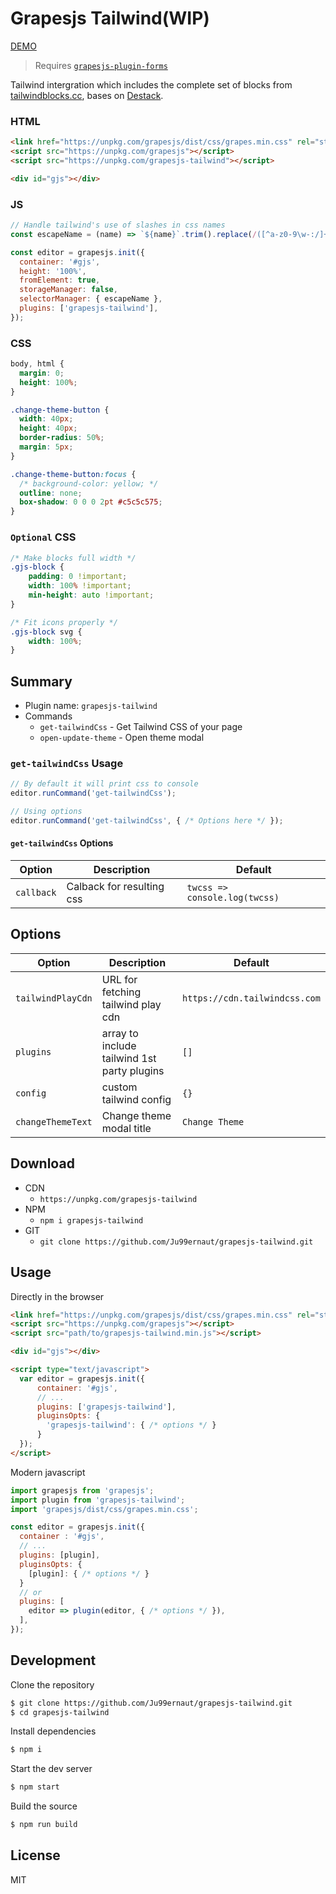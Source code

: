 # Grapesjs Tailwind(WIP)

[DEMO](https://codepen.io/ju99ernaut/pen/BaKGadb)

> Requires [`grapesjs-plugin-forms`](https://github.com/artf/grapesjs-plugin-forms)

Tailwind intergration which includes the complete set of blocks from [tailwindblocks.cc](https://tailwindblocks.cc/), bases on [Destack](https://github.com/LiveDuo/destack).

### HTML
```html
<link href="https://unpkg.com/grapesjs/dist/css/grapes.min.css" rel="stylesheet">
<script src="https://unpkg.com/grapesjs"></script>
<script src="https://unpkg.com/grapesjs-tailwind"></script>

<div id="gjs"></div>
```

### JS
```js
// Handle tailwind's use of slashes in css names
const escapeName = (name) => `${name}`.trim().replace(/([^a-z0-9\w-:/]+)/gi, '-');

const editor = grapesjs.init({
  container: '#gjs',
  height: '100%',
  fromElement: true,
  storageManager: false,
  selectorManager: { escapeName },
  plugins: ['grapesjs-tailwind'],
});
```

### CSS
```css
body, html {
  margin: 0;
  height: 100%;
}

.change-theme-button {
  width: 40px;
  height: 40px;
  border-radius: 50%;
  margin: 5px;
}

.change-theme-button:focus {
  /* background-color: yellow; */
  outline: none;
  box-shadow: 0 0 0 2pt #c5c5c575;
}
```

### `Optional` CSS
```css
/* Make blocks full width */
.gjs-block {
    padding: 0 !important;
    width: 100% !important;
    min-height: auto !important;
}

/* Fit icons properly */
.gjs-block svg {
    width: 100%;
}
```


## Summary

* Plugin name: `grapesjs-tailwind`
* Commands
    * `get-tailwindCss` - Get Tailwind CSS of your page
    * `open-update-theme` - Open theme modal

### `get-tailwindCss` Usage

```js
// By default it will print css to console
editor.runCommand('get-tailwindCss');

// Using options
editor.runCommand('get-tailwindCss', { /* Options here */ });
```

#### `get-tailwindCss` Options

| Option | Description | Default |
|-|-|-
| `callback` | Calback for resulting css | `twcss => console.log(twcss)` |


## Options

| Option | Description | Default |
|-|-|-
| `tailwindPlayCdn` | URL for fetching tailwind play cdn | `https://cdn.tailwindcss.com` |
| `plugins` | array to include tailwind 1st party plugins | `[]` |
| `config` | custom tailwind config | `{}` |
| `changeThemeText` | Change theme modal title | `Change Theme` |



## Download

* CDN
  * `https://unpkg.com/grapesjs-tailwind`
* NPM
  * `npm i grapesjs-tailwind`
* GIT
  * `git clone https://github.com/Ju99ernaut/grapesjs-tailwind.git`



## Usage

Directly in the browser
```html
<link href="https://unpkg.com/grapesjs/dist/css/grapes.min.css" rel="stylesheet"/>
<script src="https://unpkg.com/grapesjs"></script>
<script src="path/to/grapesjs-tailwind.min.js"></script>

<div id="gjs"></div>

<script type="text/javascript">
  var editor = grapesjs.init({
      container: '#gjs',
      // ...
      plugins: ['grapesjs-tailwind'],
      pluginsOpts: {
        'grapesjs-tailwind': { /* options */ }
      }
  });
</script>
```

Modern javascript
```js
import grapesjs from 'grapesjs';
import plugin from 'grapesjs-tailwind';
import 'grapesjs/dist/css/grapes.min.css';

const editor = grapesjs.init({
  container : '#gjs',
  // ...
  plugins: [plugin],
  pluginsOpts: {
    [plugin]: { /* options */ }
  }
  // or
  plugins: [
    editor => plugin(editor, { /* options */ }),
  ],
});
```



## Development

Clone the repository

```sh
$ git clone https://github.com/Ju99ernaut/grapesjs-tailwind.git
$ cd grapesjs-tailwind
```

Install dependencies

```sh
$ npm i
```

Start the dev server

```sh
$ npm start
```

Build the source

```sh
$ npm run build
```



## License

MIT
